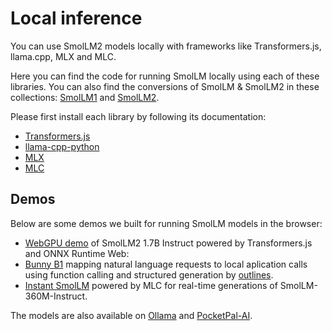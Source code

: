 # Local inference

You can use SmolLM2 models locally with frameworks like Transformers.js, llama.cpp, MLX and MLC.

Here you can find the code for running SmolLM locally using each of these libraries. You can also find the conversions of SmolLM & SmolLM2 in these collections: [SmolLM1](https://huggingface.co/collections/HuggingFaceTB/local-smollms-66c0f3b2a15b4eed7fb198d0) and [SmolLM2](https://huggingface.co/collections/HuggingFaceTB/smollm2-6723884218bcda64b34d7db9).

Please first install each library by following its documentation:
- [Transformers.js](https://github.com/huggingface/transformers.js)
- [llama-cpp-python](https://github.com/abetlen/llama-cpp-python)
- [MLX](https://github.com/ml-explore/mlx)
- [MLC](https://github.com/mlc-ai/web-llm)


## Demos
Below are some demos we built for running SmolLM models in the browser:
- [WebGPU demo](https://huggingface.co/spaces/HuggingFaceTB/SmolLM2-1.7B-Instruct-WebGPU ) of SmolLM2 1.7B Instruct powered by Transformers.js and ONNX Runtime Web:  
- [Bunny B1](https://github.com/dottxt-ai/demos/tree/main/its-a-smol-world) mapping natural language requests to local aplication calls using function calling and structured generation by [outlines](https://github.com/dottxt-ai/outlines).
- [Instant SmolLM](https://huggingface.co/spaces/HuggingFaceTB/instant-smollm) powered by MLC for real-time generations of SmolLM-360M-Instruct.

The models are also available on [Ollama](https://ollama.com/library/smollm2) and [PocketPal-AI](https://github.com/a-ghorbani/pocketpal-ai).
